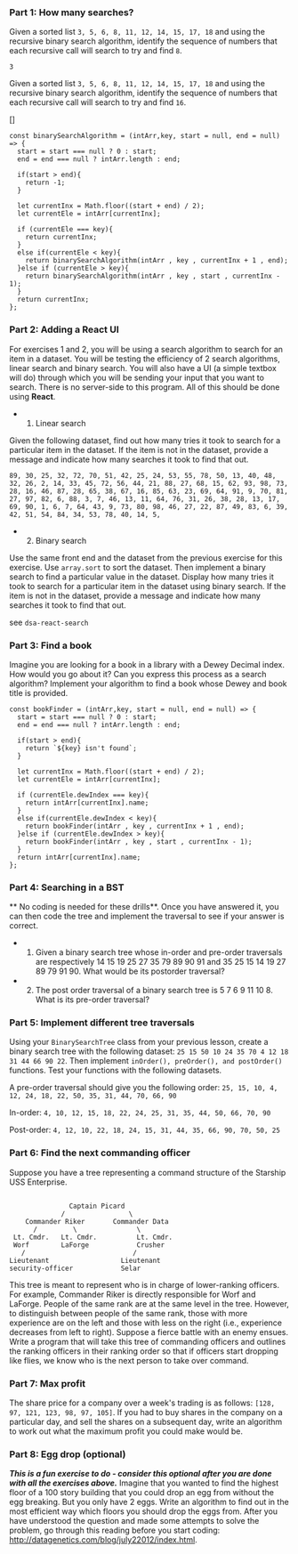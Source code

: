 ### Part 1: How many searches?
Given a sorted list `3, 5, 6, 8, 11, 12, 14, 15, 17, 18` and using the recursive binary search algorithm, identify the sequence of numbers that each recursive call will search to try and find `8`.

`3`

Given a sorted list `3, 5, 6, 8, 11, 12, 14, 15, 17, 18` and using the recursive binary search algorithm, identify the sequence of numbers that each recursive call will search to try and find `16`.

[]

```
const binarySearchAlgorithm = (intArr,key, start = null, end = null) => {
  start = start === null ? 0 : start;
  end = end === null ? intArr.length : end;

  if(start > end){
    return -1;
  }

  let currentInx = Math.floor((start + end) / 2);
  let currentEle = intArr[currentInx];

  if (currentEle === key){
    return currentInx;
  }
  else if(currentEle < key){
    return binarySearchAlgorithm(intArr , key , currentInx + 1 , end);
  }else if (currentEle > key){
    return binarySearchAlgorithm(intArr , key , start , currentInx - 1);
  }
  return currentInx;
};
```


### Part 2: Adding a React UI
For exercises 1 and 2, you will be using a search algorithm to search for an item in a dataset. You will be testing the efficiency of 2 search algorithms, linear search and binary search. You will also have a UI (a simple textbox will do) through which you will be sending your input that you want to search. There is no server-side to this program. All of this should be done using **React**.

- 1) Linear search

Given the following dataset, find out how many tries it took to search for a particular item in the dataset. If the item is not in the dataset, provide a message and indicate how many searches it took to find that out.

`89, 30, 25, 32, 72, 70, 51, 42, 25, 24, 53, 55, 78, 50, 13, 40, 48, 32, 26, 2, 14, 33, 45, 72, 56, 44, 21, 88, 27, 68, 15, 62, 93, 98, 73, 28, 16, 46, 87, 28, 65, 38, 67, 16, 85, 63, 23, 69, 64, 91, 9, 70, 81, 27, 97, 82, 6, 88, 3, 7, 46, 13, 11, 64, 76, 31, 26, 38, 28, 13, 17, 69, 90, 1, 6, 7, 64, 43, 9, 73, 80, 98, 46, 27, 22, 87, 49, 83, 6, 39, 42, 51, 54, 84, 34, 53, 78, 40, 14, 5,`

- 2) Binary search

Use the same front end and the dataset from the previous exercise for this exercise. Use `array.sort` to sort the dataset. Then implement a binary search to find a particular value in the dataset. Display how many tries it took to search for a particular item in the dataset using binary search. If the item is not in the dataset, provide a message and indicate how many searches it took to find that out.

see `dsa-react-search` 

### Part 3: Find a book
Imagine you are looking for a book in a library with a Dewey Decimal index. How would you go about it? Can you express this process as a search algorithm? Implement your algorithm to find a book whose Dewey and book title is provided.

```
const bookFinder = (intArr,key, start = null, end = null) => {
  start = start === null ? 0 : start;
  end = end === null ? intArr.length : end;
  
  if(start > end){
    return `${key} isn't found`;
  }
  
  let currentInx = Math.floor((start + end) / 2);
  let currentEle = intArr[currentInx];
  
  if (currentEle.dewIndex === key){
    return intArr[currentInx].name;
  }
  else if(currentEle.dewIndex < key){
    return bookFinder(intArr , key , currentInx + 1 , end);
  }else if (currentEle.dewIndex > key){
    return bookFinder(intArr , key , start , currentInx - 1);
  }
  return intArr[currentInx].name;
};
```


### Part 4: Searching in a BST
** No coding is needed for these drills**. Once you have answered it, you can then code the tree and implement the traversal to see if your answer is correct.

- 1) Given a binary search tree whose in-order and pre-order traversals are respectively 14 15 19 25 27 35 79 89 90 91 and 35 25 15 14 19 27 89 79 91 90. What would be its postorder traversal?

- 2) The post order traversal of a binary search tree is 5 7 6 9 11 10 8. What is its pre-order traversal?

### Part 5: Implement different tree traversals
Using your `BinarySearchTree` class from your previous lesson, create a binary search tree with the following dataset: `25 15 50 10 24 35 70 4 12 18 31 44 66 90 22`. Then implement `inOrder(), preOrder(), and postOrder()` functions. Test your functions with the following datasets.

A pre-order traversal should give you the following order: `25, 15, 10, 4, 12, 24, 18, 22, 50, 35, 31, 44, 70, 66, 90`

In-order: `4, 10, 12, 15, 18, 22, 24, 25, 31, 35, 44, 50, 66, 70, 90`

Post-order: `4, 12, 10, 22, 18, 24, 15, 31, 44, 35, 66, 90, 70, 50, 25`

### Part 6: Find the next commanding officer
Suppose you have a tree representing a command structure of the Starship USS Enterprise.
```

               Captain Picard
             /                \
    Commander Riker       Commander Data
      /         \               \
 Lt. Cmdr.   Lt. Cmdr.          Lt. Cmdr.
 Worf        LaForge            Crusher
   /                           /
Lieutenant                  Lieutenant
security-officer            Selar
```

This tree is meant to represent who is in charge of lower-ranking officers. For example, Commander Riker is directly responsible for Worf and LaForge. People of the same rank are at the same level in the tree. However, to distinguish between people of the same rank, those with more experience are on the left and those with less on the right (i.e., experience decreases from left to right). Suppose a fierce battle with an enemy ensues. Write a program that will take this tree of commanding officers and outlines the ranking officers in their ranking order so that if officers start dropping like flies, we know who is the next person to take over command.

### Part 7: Max profit
The share price for a company over a week's trading is as follows: `[128, 97, 121, 123, 98, 97, 105]`. If you had to buy shares in the company on a particular day, and sell the shares on a subsequent day, write an algorithm to work out what the maximum profit you could make would be.

### Part 8: Egg drop (optional)
***This is a fun exercise to do - consider this optional after you are done with all the exercises above.*** Imagine that you wanted to find the highest floor of a 100 story building that you could drop an egg from without the egg breaking. But you only have 2 eggs. Write an algorithm to find out in the most efficient way which floors you should drop the eggs from. After you have understood the question and made some attempts to solve the problem, go through this reading before you start coding: http://datagenetics.com/blog/july22012/index.html.